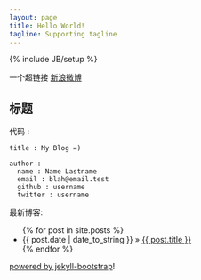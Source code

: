 ```yaml
---
layout: page
title: Hello World!
tagline: Supporting tagline
---
```

{% include JB/setup %}

一个超链接 [新浪微博](http:/t.cn)

## 标题

代码 :
    
    title : My Blog =)
    
    author :
      name : Name Lastname
      email : blah@email.test
      github : username
      twitter : username

最新博客:

<ul class="posts">
  {% for post in site.posts %}
    <li><span>{{ post.date | date_to_string }}</span> &raquo; <a href="{{ BASE_PATH }}{{ post.url }}">{{ post.title }}</a></li>
  {% endfor %}
</ul>

 [powered by jekyll-bootstrap](http://github.com/plusjade/jekyll-bootstrap)!



